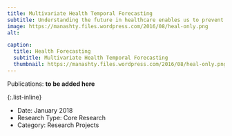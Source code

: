 ```yaml
---
title: Multivariate Health Temporal Forecasting
subtitle: Understanding the future in healthcare enables us to prevent or prepare for the worst unprecedented events.
image: https://manashty.files.wordpress.com/2016/08/heal-only.png
alt: 

caption:
  title: Health Forecasting
  subtitle: Multivariate Health Temporal Forecasting
  thumbnail: https://manashty.files.wordpress.com/2016/08/heal-only.png
---
```

Publications:
**to be added here**

{:.list-inline}
- Date: January 2018
- Research Type: Core Research
- Category: Research Projects

